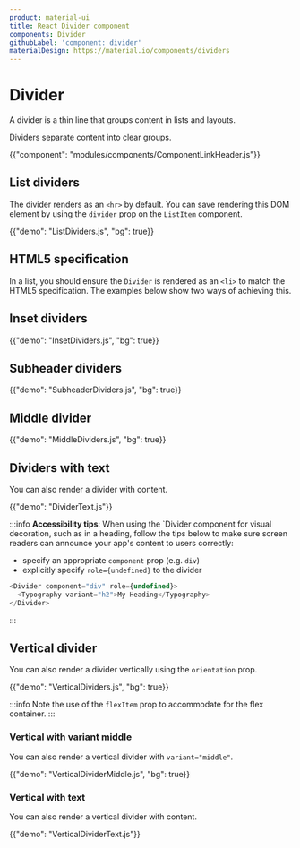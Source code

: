 ```yaml
---
product: material-ui
title: React Divider component
components: Divider
githubLabel: 'component: divider'
materialDesign: https://material.io/components/dividers
---
```


# Divider

<p class="description">A divider is a thin line that groups content in lists and layouts.</p>

Dividers separate content into clear groups.

{{"component": "modules/components/ComponentLinkHeader.js"}}

## List dividers

The divider renders as an `<hr>` by default.
You can save rendering this DOM element by using the `divider` prop on the `ListItem` component.

{{"demo": "ListDividers.js", "bg": true}}

## HTML5 specification

In a list, you should ensure the `Divider` is rendered as an `<li>` to match the HTML5 specification.
The examples below show two ways of achieving this.

## Inset dividers

{{"demo": "InsetDividers.js", "bg": true}}

## Subheader dividers

{{"demo": "SubheaderDividers.js", "bg": true}}

## Middle divider

{{"demo": "MiddleDividers.js", "bg": true}}

## Dividers with text

You can also render a divider with content.

{{"demo": "DividerText.js"}}

:::info
**Accessibility tips**: When using the `Divider component for visual decoration, such as in a heading, follow the tips below to make sure screen readers can announce your app's content to users correctly:

- specify an appropriate `component` prop (e.g. `div`)
- explicitly specify `role={undefined}` to the divider

```js
<Divider component="div" role={undefined}>
  <Typography variant="h2">My Heading</Typography>
</Divider>
```

:::

## Vertical divider

You can also render a divider vertically using the `orientation` prop.

{{"demo": "VerticalDividers.js", "bg": true}}

:::info
Note the use of the `flexItem` prop to accommodate for the flex container.
:::

### Vertical with variant middle

You can also render a vertical divider with `variant="middle"`.

{{"demo": "VerticalDividerMiddle.js", "bg": true}}

### Vertical with text

You can also render a vertical divider with content.

{{"demo": "VerticalDividerText.js"}}
